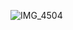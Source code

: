 ![IMG_4504](https://user-images.githubusercontent.com/54680783/112399188-2c5e3f80-8cdc-11eb-993a-91c85c514d51.gif)


